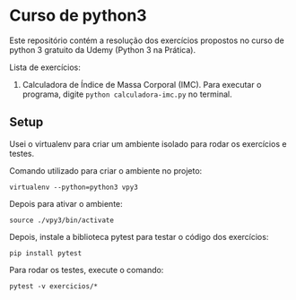# Curso de python3

Este repositório contém a resolução dos exercícios propostos no curso de python 3 gratuito da Udemy (Python 3 na Prática).

Lista de exercícios:

1. Calculadora de Índice de Massa Corporal (IMC). Para executar o programa, digite `python calculadora-imc.py` no terminal.

## Setup

Usei o virtualenv para criar um ambiente isolado para rodar os exercícios e testes.

Comando utilizado para criar o ambiente no projeto:

`virtualenv --python=python3 vpy3`

Depois para ativar o ambiente:

`source ./vpy3/bin/activate`

Depois, instale a biblioteca pytest para testar o código dos exercícios:

`pip install pytest`

Para rodar os testes, execute o comando:

`pytest -v exercicios/*`